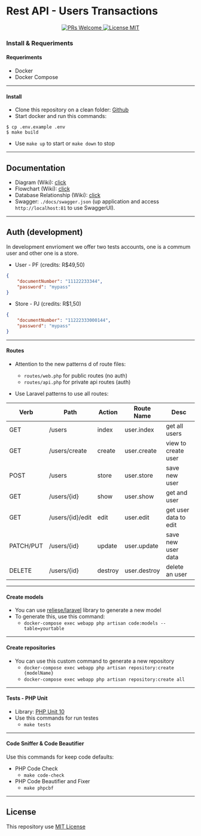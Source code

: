 # Rest API - Users Transactions

<p align="center">
    <a href="http://makeapullrequest.com">
        <img src="https://img.shields.io/badge/PRs-welcome-brightgreen.svg?style=flat-square" alt="PRs Welcome">
    </a>
    <a href="https://en.wikipedia.org/wiki/Proprietary_software">
        <img src="https://img.shields.io/badge/license-Proprietary-blue.svg?style=flat-square" alt="License MIT">
    </a>
</p>

### Install & Requeriments
#### Requeriments
- Docker
- Docker Compose
---
#### Install
- Clone this repository on a clean folder: [Github](https://github.com/matmper/php-laravel-users-transactions)
- Start docker and run this commands: 
```base
$ cp .env.example .env
$ make build
```
- Use `make up` to start or `make down` to stop

---
## Documentation
- Diagram (Wiki): [click](https://github.com/matmper/php-laravel-users-transactions/wiki/Diagrama)
- Flowchart (Wiki): [click](https://github.com/matmper/php-laravel-users-transactions/wiki/Fluxograma---Transa%C3%A7%C3%B5es)
- Database Relationship (Wiki): [click](https://github.com/matmper/php-laravel-users-transactions/wiki/Relacionamento-de-Dados)
- Swagger: `./docs/swagger.json` (up application and access `http://localhost:81` to use SwaggerUI).

---
## Auth (development)
In development envrioment we offer two tests accounts, one is a commum user and other one is a store.

- User - PF (credits: R$49,50)
```json
{
    "documentNumber": "11122233344",
    "password": "mypass"
}
```

- Store - PJ (credits: R$1,50)
```json
{
    "documentNumber": "11222333000144",
    "password": "mypass"
}
```
---
#### Routes
- Attention to the new patterns d of route files:
    - `routes/web.php` for public routes (no auth)
    - `routes/api.php` for private api routes (auth)

- Use Laravel patterns to use all routes:

| Verb | Path | Action | Route Name | Desc |
|--|--|--|--|--|
| GET | /users | index | user.index | get all users |
| GET | /users/create | create | user.create | view to create user |
| POST | /users | store | user.store | save new user |
| GET | /users/{id} | show | user.show | get and user |
| GET | /users/{id}/edit | edit | user.edit | get user data to edit |
| PATCH/PUT | /users/{id} | update | user.update | save new user data |
| DELETE | /users/{id} | destroy | user.destroy | delete an user |

---
#### Create models
- You can use [reliese/laravel](https://github.com/reliese/laravel) library to generate a new model
- To generate this, use this command:
    - ```docker-compose exec webapp php artisan code:models --table=yourtable```
---
#### Create repositories
- You can use this custom command to generate a new repository
    - `docker-compose exec webapp php artisan repository:create {modelName}`
    - `docker-compose exec webapp php artisan repository:create all`
---
#### Tests - PHP Unit
- Library: [PHP Unit 10](https://phpunit.de/getting-started/phpunit-10.html)
- Use this commands for run testes
    - `make tests`
---
#### Code Sniffer & Code Beautifier
Use this commands for keep code defaults:
- PHP Code Check
    - `make code-check`
- PHP Code Beautifier and Fixer
    - `make phpcbf`
---
## License
This repository use [MIT License](https://choosealicense.com/licenses/mit/)
